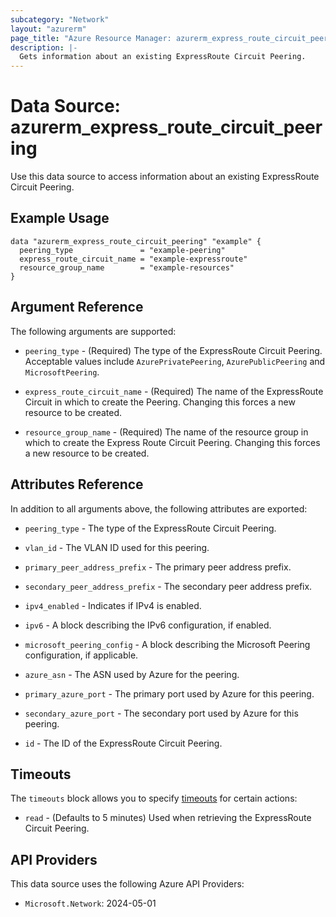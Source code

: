```yaml
---
subcategory: "Network"
layout: "azurerm"
page_title: "Azure Resource Manager: azurerm_express_route_circuit_peering"
description: |-
  Gets information about an existing ExpressRoute Circuit Peering.
---
```


# Data Source: azurerm_express_route_circuit_peering

Use this data source to access information about an existing ExpressRoute Circuit Peering.

## Example Usage

```hcl
data "azurerm_express_route_circuit_peering" "example" {
  peering_type               = "example-peering"
  express_route_circuit_name = "example-expressroute"
  resource_group_name        = "example-resources"
}
```

## Argument Reference

The following arguments are supported:

* `peering_type` - (Required) The type of the ExpressRoute Circuit Peering. Acceptable values include `AzurePrivatePeering`, `AzurePublicPeering` and `MicrosoftPeering`.

* `express_route_circuit_name` - (Required) The name of the ExpressRoute Circuit in which to create the Peering. Changing this forces a new resource to be created.

* `resource_group_name` - (Required) The name of the resource group in which to create the Express Route Circuit Peering. Changing this forces a new resource to be created.

## Attributes Reference

In addition to all arguments above, the following attributes are exported:

* `peering_type` - The type of the ExpressRoute Circuit Peering.

* `vlan_id` - The VLAN ID used for this peering.

* `primary_peer_address_prefix` - The primary peer address prefix.

* `secondary_peer_address_prefix` - The secondary peer address prefix.

* `ipv4_enabled` - Indicates if IPv4 is enabled.

* `ipv6` - A block describing the IPv6 configuration, if enabled.

* `microsoft_peering_config` - A block describing the Microsoft Peering configuration, if applicable.

* `azure_asn` - The ASN used by Azure for the peering.

* `primary_azure_port` - The primary port used by Azure for this peering.

* `secondary_azure_port` - The secondary port used by Azure for this peering.

* `id` - The ID of the ExpressRoute Circuit Peering.

## Timeouts

The `timeouts` block allows you to specify [timeouts](https://www.terraform.io/language/resources/syntax#operation-timeouts) for certain actions:

* `read` - (Defaults to 5 minutes) Used when retrieving the ExpressRoute Circuit Peering.

## API Providers
<!-- This section is generated, changes will be overwritten -->
This data source uses the following Azure API Providers:

* `Microsoft.Network`: 2024-05-01

